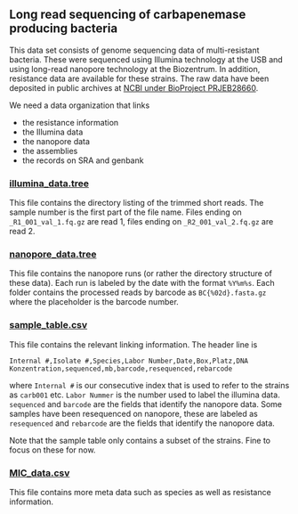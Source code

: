 ## Long read sequencing of carbapenemase producing bacteria

This data set consists of genome sequencing data of multi-resistant bacteria.
These were sequenced using Illumina technology at the USB and using long-read nanopore technology at the Biozentrum.
In addition, resistance data are available for these strains.
The raw data have been deposited in public archives at [NCBI under BioProject PRJEB28660](https://www.ncbi.nlm.nih.gov/bioproject/PRJEB28660).

We need a data organization that links

  * the resistance information
  * the Illumina data
  * the nanopore data
  * the assemblies
  * the records on SRA and genbank

### [illumina_data.tree](illumina_data.tree)

This file contains the directory listing of the trimmed short reads.
The sample number is the first part of the file name.
Files ending on `_R1_001_val_1.fq.gz` are read 1, files ending on `_R2_001_val_2.fq.gz` are read 2.


### [nanopore_data.tree](nanopore_data.tree)

This file contains the nanopore runs (or rather the directory structure of these data).
Each run is labeled by the date with the format `%Y%m%s`.
Each folder contains the processed reads by barcode as `BC{%02d}.fasta.gz` where the placeholder is the barcode number.

### [sample_table.csv](sample_table.csv)

This file contains the relevant linking information.
The header line is
```
Internal #,Isolate #,Species,Labor Number,Date,Box,Platz,DNA Konzentration,sequenced,mb,barcode,resequenced,rebarcode
```

where `Internal #` is our consecutive index that is used to refer to the strains as `carb001` etc.
`Labor Nummer` is the number used to label the illumina data.
`sequenced` and `barcode` are the fields that identify the nanopore data.
Some samples have been resequenced on nanopore, these are labeled as `resequenced` and `rebarcode` are the fields that identify the nanopore data.

Note that the sample table only contains a subset of the strains.
Fine to focus on these for now.

### [MIC_data.csv](MIC_data.csv)

This file contains more meta data such as species as well as resistance information.


